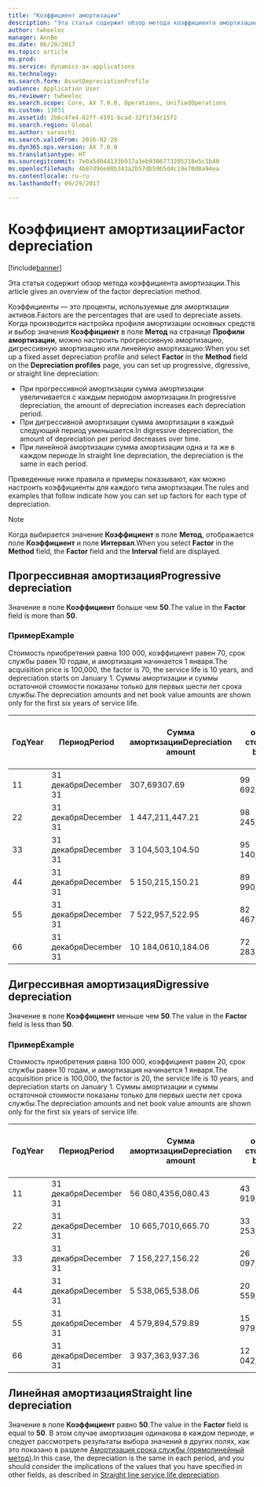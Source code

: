 ```yaml
---
title: "Коэффициент амортизации"
description: "Эта статья содержит обзор метода коэффициента амортизации."
author: twheeloc
manager: AnnBe
ms.date: 06/20/2017
ms.topic: article
ms.prod: 
ms.service: dynamics-ax-applications
ms.technology: 
ms.search.form: AssetDepreciationProfile
audience: Application User
ms.reviewer: twheeloc
ms.search.scope: Core, AX 7.0.0, Operations, UnifiedOperations
ms.custom: 13831
ms.assetid: 2b6c4fe4-02ff-4191-bcad-32f1f34c15f2
ms.search.region: Global
ms.author: saraschi
ms.search.validFrom: 2016-02-28
ms.dyn365.ops.version: AX 7.0.0
ms.translationtype: HT
ms.sourcegitcommit: 7e0a5d044133b917a3eb9386773205218e5c1b40
ms.openlocfilehash: 4b87d96e80b343a2b57db59b5d4c19e70d0a94ea
ms.contentlocale: ru-ru
ms.lasthandoff: 09/29/2017

---
```


# <a name="factor-depreciation"></a><span data-ttu-id="7ed33-103">Коэффициент амортизации</span><span class="sxs-lookup"><span data-stu-id="7ed33-103">Factor depreciation</span></span>

[!include[banner](../includes/banner.md)]


<span data-ttu-id="7ed33-104">Эта статья содержит обзор метода коэффициента амортизации.</span><span class="sxs-lookup"><span data-stu-id="7ed33-104">This article gives an overview of the factor depreciation method.</span></span>

<span data-ttu-id="7ed33-105">Коэффициенты — это проценты, используемые для амортизации активов.</span><span class="sxs-lookup"><span data-stu-id="7ed33-105">Factors are the percentages that are used to depreciate assets.</span></span> <span data-ttu-id="7ed33-106">Когда производится настройка профиля амортизации основных средств и выбор значения **Коэффициент** в поле **Метод** на странице **Профили амортизации**, можно настроить прогрессивную амортизацию, дигрессивную амортизацию или линейную амортизацию:</span><span class="sxs-lookup"><span data-stu-id="7ed33-106">When you set up a fixed asset depreciation profile and select **Factor** in the **Method** field on the **Depreciation profiles** page, you can set up progressive, digressive, or straight line depreciation:</span></span>

-   <span data-ttu-id="7ed33-107">При прогрессивной амортизации сумма амортизации увеличивается с каждым периодом амортизации.</span><span class="sxs-lookup"><span data-stu-id="7ed33-107">In progressive depreciation, the amount of depreciation increases each depreciation period.</span></span>
-   <span data-ttu-id="7ed33-108">При дигрессивной амортизации сумма амортизации в каждый следующий период уменьшается.</span><span class="sxs-lookup"><span data-stu-id="7ed33-108">In digressive depreciation, the amount of depreciation per period decreases over time.</span></span>
-   <span data-ttu-id="7ed33-109">При линейной амортизации сумма амортизации одна и та же в каждом периоде.</span><span class="sxs-lookup"><span data-stu-id="7ed33-109">In straight line depreciation, the depreciation is the same in each period.</span></span>

<span data-ttu-id="7ed33-110">Приведенные ниже правила и примеры показывают, как можно настроить коэффициенты для каждого типа амортизации.</span><span class="sxs-lookup"><span data-stu-id="7ed33-110">The rules and examples that follow indicate how you can set up factors for each type of depreciation.</span></span> 

> [!NOTE] 
> <span data-ttu-id="7ed33-111">Когда выбирается значение **Коэффициент** в поле **Метод**, отображается поле **Коэффициент** и поле **Интервал**.</span><span class="sxs-lookup"><span data-stu-id="7ed33-111">When you select **Factor** in the **Method** field, the **Factor** field and the **Interval** field are displayed.</span></span>

## <a name="progressive-depreciation"></a><span data-ttu-id="7ed33-112">Прогрессивная амортизация</span><span class="sxs-lookup"><span data-stu-id="7ed33-112">Progressive depreciation</span></span>
<span data-ttu-id="7ed33-113">Значение в поле **Коэффициент** больше чем **50**.</span><span class="sxs-lookup"><span data-stu-id="7ed33-113">The value in the **Factor** field is more than **50**.</span></span>

### <a name="example"></a><span data-ttu-id="7ed33-114">Пример</span><span class="sxs-lookup"><span data-stu-id="7ed33-114">Example</span></span>

<span data-ttu-id="7ed33-115">Стоимость приобретения равна 100 000, коэффициент равен 70, срок службы равен 10 годам, и амортизация начинается 1 января.</span><span class="sxs-lookup"><span data-stu-id="7ed33-115">The acquisition price is 100,000, the factor is 70, the service life is 10 years, and depreciation starts on January 1.</span></span> <span data-ttu-id="7ed33-116">Суммы амортизации и суммы остаточной стоимости показаны только для первых шести лет срока службы.</span><span class="sxs-lookup"><span data-stu-id="7ed33-116">The depreciation amounts and net book value amounts are shown only for the first six years of service life.</span></span>

| <span data-ttu-id="7ed33-117">Год</span><span class="sxs-lookup"><span data-stu-id="7ed33-117">Year</span></span> | <span data-ttu-id="7ed33-118">Период</span><span class="sxs-lookup"><span data-stu-id="7ed33-118">Period</span></span>      | <span data-ttu-id="7ed33-119">Сумма амортизации</span><span class="sxs-lookup"><span data-stu-id="7ed33-119">Depreciation amount</span></span> | <span data-ttu-id="7ed33-120">Сумма остаточной стоимости</span><span class="sxs-lookup"><span data-stu-id="7ed33-120">Net book value amount</span></span> |
|------|-------------|---------------------|-----------------------|
| <span data-ttu-id="7ed33-121">1</span><span class="sxs-lookup"><span data-stu-id="7ed33-121">1</span></span>    | <span data-ttu-id="7ed33-122">31 декабря</span><span class="sxs-lookup"><span data-stu-id="7ed33-122">December 31</span></span> | <span data-ttu-id="7ed33-123">307,69</span><span class="sxs-lookup"><span data-stu-id="7ed33-123">307.69</span></span>              | <span data-ttu-id="7ed33-124">99 692,31</span><span class="sxs-lookup"><span data-stu-id="7ed33-124">99,692.31</span></span>             |
| <span data-ttu-id="7ed33-125">2</span><span class="sxs-lookup"><span data-stu-id="7ed33-125">2</span></span>    | <span data-ttu-id="7ed33-126">31 декабря</span><span class="sxs-lookup"><span data-stu-id="7ed33-126">December 31</span></span> | <span data-ttu-id="7ed33-127">1 447,21</span><span class="sxs-lookup"><span data-stu-id="7ed33-127">1,447.21</span></span>            | <span data-ttu-id="7ed33-128">98 245,10</span><span class="sxs-lookup"><span data-stu-id="7ed33-128">98,245.10</span></span>             |
| <span data-ttu-id="7ed33-129">3</span><span class="sxs-lookup"><span data-stu-id="7ed33-129">3</span></span>    | <span data-ttu-id="7ed33-130">31 декабря</span><span class="sxs-lookup"><span data-stu-id="7ed33-130">December 31</span></span> | <span data-ttu-id="7ed33-131">3 104,50</span><span class="sxs-lookup"><span data-stu-id="7ed33-131">3,104.50</span></span>            | <span data-ttu-id="7ed33-132">95 140,60</span><span class="sxs-lookup"><span data-stu-id="7ed33-132">95,140.60</span></span>             |
| <span data-ttu-id="7ed33-133">4</span><span class="sxs-lookup"><span data-stu-id="7ed33-133">4</span></span>    | <span data-ttu-id="7ed33-134">31 декабря</span><span class="sxs-lookup"><span data-stu-id="7ed33-134">December 31</span></span> | <span data-ttu-id="7ed33-135">5 150,21</span><span class="sxs-lookup"><span data-stu-id="7ed33-135">5,150.21</span></span>            | <span data-ttu-id="7ed33-136">89 990,39</span><span class="sxs-lookup"><span data-stu-id="7ed33-136">89,990.39</span></span>             |
| <span data-ttu-id="7ed33-137">5</span><span class="sxs-lookup"><span data-stu-id="7ed33-137">5</span></span>    | <span data-ttu-id="7ed33-138">31 декабря</span><span class="sxs-lookup"><span data-stu-id="7ed33-138">December 31</span></span> | <span data-ttu-id="7ed33-139">7 522,95</span><span class="sxs-lookup"><span data-stu-id="7ed33-139">7,522.95</span></span>            | <span data-ttu-id="7ed33-140">82 467,44</span><span class="sxs-lookup"><span data-stu-id="7ed33-140">82,467.44</span></span>             |
| <span data-ttu-id="7ed33-141">6</span><span class="sxs-lookup"><span data-stu-id="7ed33-141">6</span></span>    | <span data-ttu-id="7ed33-142">31 декабря</span><span class="sxs-lookup"><span data-stu-id="7ed33-142">December 31</span></span> | <span data-ttu-id="7ed33-143">10 184,06</span><span class="sxs-lookup"><span data-stu-id="7ed33-143">10,184.06</span></span>           | <span data-ttu-id="7ed33-144">72 283,38</span><span class="sxs-lookup"><span data-stu-id="7ed33-144">72,283.38</span></span>             |

## <a name="digressive-depreciation"></a><span data-ttu-id="7ed33-145">Дигрессивная амортизация</span><span class="sxs-lookup"><span data-stu-id="7ed33-145">Digressive depreciation</span></span>
<span data-ttu-id="7ed33-146">Значение в поле **Коэффициент** меньше чем **50**.</span><span class="sxs-lookup"><span data-stu-id="7ed33-146">The value in the **Factor** field is less than **50**.</span></span>

### <a name="example"></a><span data-ttu-id="7ed33-147">Пример</span><span class="sxs-lookup"><span data-stu-id="7ed33-147">Example</span></span>

<span data-ttu-id="7ed33-148">Стоимость приобретения равна 100 000, коэффициент равен 20, срок службы равен 10 годам, и амортизация начинается 1 января.</span><span class="sxs-lookup"><span data-stu-id="7ed33-148">The acquisition price is 100,000, the factor is 20, the service life is 10 years, and depreciation starts on January 1.</span></span> <span data-ttu-id="7ed33-149">Суммы амортизации и суммы остаточной стоимости показаны только для первых шести лет срока службы.</span><span class="sxs-lookup"><span data-stu-id="7ed33-149">The depreciation amounts and net book value amounts are shown only for the first six years of service life.</span></span>

| <span data-ttu-id="7ed33-150">Год</span><span class="sxs-lookup"><span data-stu-id="7ed33-150">Year</span></span> | <span data-ttu-id="7ed33-151">Период</span><span class="sxs-lookup"><span data-stu-id="7ed33-151">Period</span></span>      | <span data-ttu-id="7ed33-152">Сумма амортизации</span><span class="sxs-lookup"><span data-stu-id="7ed33-152">Depreciation amount</span></span> | <span data-ttu-id="7ed33-153">Сумма остаточной стоимости</span><span class="sxs-lookup"><span data-stu-id="7ed33-153">Net book value amount</span></span> |
|------|-------------|---------------------|-----------------------|
| <span data-ttu-id="7ed33-154">1</span><span class="sxs-lookup"><span data-stu-id="7ed33-154">1</span></span>    | <span data-ttu-id="7ed33-155">31 декабря</span><span class="sxs-lookup"><span data-stu-id="7ed33-155">December 31</span></span> | <span data-ttu-id="7ed33-156">56 080,43</span><span class="sxs-lookup"><span data-stu-id="7ed33-156">56,080.43</span></span>           | <span data-ttu-id="7ed33-157">43 919,57</span><span class="sxs-lookup"><span data-stu-id="7ed33-157">43,919.57</span></span>             |
| <span data-ttu-id="7ed33-158">2</span><span class="sxs-lookup"><span data-stu-id="7ed33-158">2</span></span>    | <span data-ttu-id="7ed33-159">31 декабря</span><span class="sxs-lookup"><span data-stu-id="7ed33-159">December 31</span></span> | <span data-ttu-id="7ed33-160">10 665,70</span><span class="sxs-lookup"><span data-stu-id="7ed33-160">10,665.70</span></span>           | <span data-ttu-id="7ed33-161">33 253,87</span><span class="sxs-lookup"><span data-stu-id="7ed33-161">33,253.87</span></span>             |
| <span data-ttu-id="7ed33-162">3</span><span class="sxs-lookup"><span data-stu-id="7ed33-162">3</span></span>    | <span data-ttu-id="7ed33-163">31 декабря</span><span class="sxs-lookup"><span data-stu-id="7ed33-163">December 31</span></span> | <span data-ttu-id="7ed33-164">7 156,22</span><span class="sxs-lookup"><span data-stu-id="7ed33-164">7,156.22</span></span>            | <span data-ttu-id="7ed33-165">26 097,65</span><span class="sxs-lookup"><span data-stu-id="7ed33-165">26,097.65</span></span>             |
| <span data-ttu-id="7ed33-166">4</span><span class="sxs-lookup"><span data-stu-id="7ed33-166">4</span></span>    | <span data-ttu-id="7ed33-167">31 декабря</span><span class="sxs-lookup"><span data-stu-id="7ed33-167">December 31</span></span> | <span data-ttu-id="7ed33-168">5 538,06</span><span class="sxs-lookup"><span data-stu-id="7ed33-168">5,538.06</span></span>            | <span data-ttu-id="7ed33-169">20 559,59</span><span class="sxs-lookup"><span data-stu-id="7ed33-169">20,559.59</span></span>             |
| <span data-ttu-id="7ed33-170">5</span><span class="sxs-lookup"><span data-stu-id="7ed33-170">5</span></span>    | <span data-ttu-id="7ed33-171">31 декабря</span><span class="sxs-lookup"><span data-stu-id="7ed33-171">December 31</span></span> | <span data-ttu-id="7ed33-172">4 579,89</span><span class="sxs-lookup"><span data-stu-id="7ed33-172">4,579.89</span></span>            | <span data-ttu-id="7ed33-173">15 979,70</span><span class="sxs-lookup"><span data-stu-id="7ed33-173">15,979.70</span></span>             |
| <span data-ttu-id="7ed33-174">6</span><span class="sxs-lookup"><span data-stu-id="7ed33-174">6</span></span>    | <span data-ttu-id="7ed33-175">31 декабря</span><span class="sxs-lookup"><span data-stu-id="7ed33-175">December 31</span></span> | <span data-ttu-id="7ed33-176">3 937,36</span><span class="sxs-lookup"><span data-stu-id="7ed33-176">3,937.36</span></span>            | <span data-ttu-id="7ed33-177">12 042,34</span><span class="sxs-lookup"><span data-stu-id="7ed33-177">12,042.34</span></span>             |

## <a name="straight-line-depreciation"></a><span data-ttu-id="7ed33-178">Линейная амортизация</span><span class="sxs-lookup"><span data-stu-id="7ed33-178">Straight line depreciation</span></span>
<span data-ttu-id="7ed33-179">Значение в поле **Коэффициент** равно **50**.</span><span class="sxs-lookup"><span data-stu-id="7ed33-179">The value in the **Factor** field is equal to **50**.</span></span> <span data-ttu-id="7ed33-180">В этом случае амортизация одинакова в каждом периоде, и следует рассмотреть результаты выбора значений в других полях, как это показано в разделе [Амортизация срока службы (прямолинейный метод)](straight-line-service-life-depreciation.md).</span><span class="sxs-lookup"><span data-stu-id="7ed33-180">In this case, the depreciation is the same in each period, and you should consider the implications of the values that you have specified in other fields, as described in [Straight line service life depreciation](straight-line-service-life-depreciation.md).</span></span>




